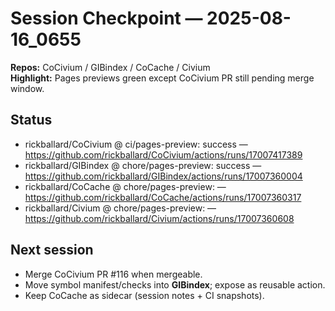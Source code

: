 # Session Checkpoint — 2025-08-16_0655

**Repos:** CoCivium / GIBindex / CoCache / Civium  
**Highlight:** Pages previews green except CoCivium PR still pending merge window.

## Status
- rickballard/CoCivium @ ci/pages-preview: success — https://github.com/rickballard/CoCivium/actions/runs/17007417389
- rickballard/GIBindex @ chore/pages-preview: success — https://github.com/rickballard/GIBindex/actions/runs/17007360004
- rickballard/CoCache @ chore/pages-preview:  — https://github.com/rickballard/CoCache/actions/runs/17007360317
- rickballard/Civium @ chore/pages-preview:  — https://github.com/rickballard/Civium/actions/runs/17007360608

## Next session
- Merge CoCivium PR #116 when mergeable.
- Move symbol manifest/checks into **GIBindex**; expose as reusable action.
- Keep CoCache as sidecar (session notes + CI snapshots).

